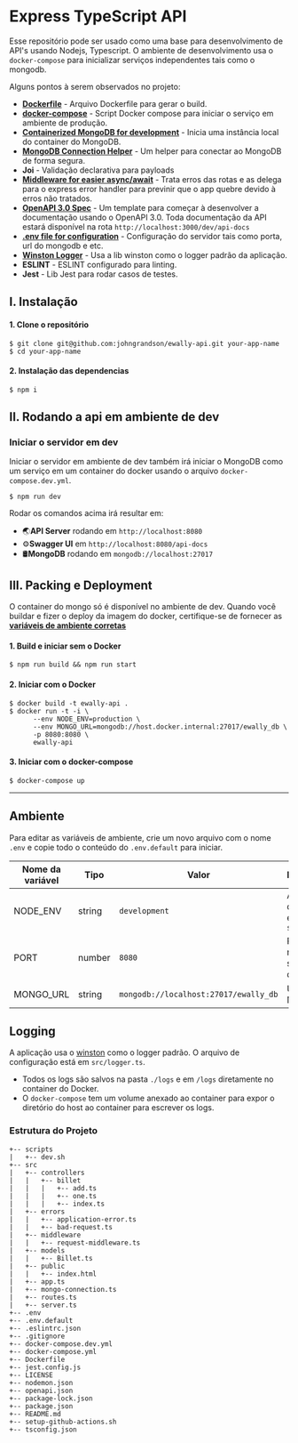 
# Express TypeScript API
Esse repositório pode ser usado como uma base para desenvolvimento de API's usando Nodejs, Typescript. O ambiente de desenvolvimento usa o `docker-compose` para inicializar serviços independentes tais como o mongodb.

Alguns pontos à serem observados no projeto:
* **[Dockerfile](https://github.com/johngrandson/ewally-api/blob/master/Dockerfile)** - Arquivo Dockerfile para gerar o build.
* **[docker-compose](https://github.com/johngrandson/ewally-api/blob/master/docker-compose.yml)** - Script Docker compose para iniciar o serviço em ambiente de produção.
* **[Containerized MongoDB for development](#development)** - Inicia uma instância local do container do MongoDB.
* **[MongoDB Connection Helper](https://github.com/johngrandson/ewally-api/blob/master/src/mongo-connection.ts)** - Um helper para conectar ao MongoDB de forma segura.
* **Joi** - Validação declarativa para payloads
* **[Middleware for easier async/await](https://github.com/johngrandson/ewally-api/blob/master/src/middleware/request-middleware.ts)** - Trata erros das rotas e as delega para o express error handler para previnir que o app quebre devido à erros não tratados.
* **[OpenAPI 3.0 Spec](https://github.com/johngrandson/ewally-api/blob/master/openapi.json)** - Um template para começar à desenvolver a documentação usando o OpenAPI 3.0. Toda documentação da API estará disponível na rota `http://localhost:3000/dev/api-docs`
* **[.env file for configuration](#environment)** - Configuração do servidor tais como porta, url do mongodb e etc.
* **[Winston Logger](#logging)** - Usa a lib winston como o logger padrão da aplicação.
* **ESLINT** - ESLINT configurado para linting.
* **Jest** - Lib Jest para rodar casos de testes.

## I. Instalação

#### 1. Clone o repositório

```
$ git clone git@github.com:johngrandson/ewally-api.git your-app-name
$ cd your-app-name
```

#### 2. Instalação das dependencias

```
$ npm i
```

## II. Rodando a api em ambiente de dev

### Iniciar o servidor em dev
Iniciar o servidor em ambiente de dev também irá iniciar o MongoDB como um serviço em um container do docker usando o arquivo `docker-compose.dev.yml`.

```
$ npm run dev
```
Rodar os comandos acima irá resultar em:
* 🌏**API Server** rodando em `http://localhost:8080`
* ⚙️**Swagger UI** em `http://localhost:8080/api-docs`
* 🛢️**MongoDB** rodando em `mongodb://localhost:27017`

## III. Packing e Deployment
O container do mongo só é disponível no ambiente de dev. Quando você buildar e fizer o deploy da imagem do docker, certifique-se de fornecer as **[variáveis de ambiente corretas](#ambiente)**

#### 1. Build e iniciar sem o Docker

```
$ npm run build && npm run start
```

#### 2. Iniciar com o Docker

```
$ docker build -t ewally-api .
$ docker run -t -i \
      --env NODE_ENV=production \
      --env MONGO_URL=mongodb://host.docker.internal:27017/ewally_db \
      -p 8080:8080 \
      ewally-api
```

#### 3. Iniciar com o docker-compose

```
$ docker-compose up
```

---

## Ambiente
Para editar as variáveis de ambiente, crie um novo arquivo com o nome `.env` e copie todo o conteúdo do `.env.default` para iniciar.

| Nome da variável  | Tipo  | Valor | Descrição  |
|---|---|---|---|
| NODE_ENV  | string  | `development` | Ambiente da API. ex: `staging`  |
|  PORT | number  | `8080` | Porta para rodar o servidor da API. |
|  MONGO_URL | string  | `mongodb://localhost:27017/ewally_db` | URL do MongoDB |

## Logging
A aplicação usa o [winston](https://github.com/winstonjs/winston) como o logger padrão. O arquivo de configuração está em `src/logger.ts`.
* Todos os logs são salvos na pasta `./logs` e em `/logs` diretamente no container do Docker.
* O `docker-compose` tem um volume anexado ao container para expor o diretório do host ao container para escrever os logs.

### Estrutura do Projeto

```
+-- scripts
|   +-- dev.sh
+-- src
|   +-- controllers
|   |   +-- billet
|   |   |   +-- add.ts
|   |   |   +-- one.ts
|   |   |   +-- index.ts
|   +-- errors
|   |   +-- application-error.ts
|   |   +-- bad-request.ts
|   +-- middleware
|   |   +-- request-middleware.ts
|   +-- models
|   |   +-- Billet.ts
|   +-- public
|   |   +-- index.html
|   +-- app.ts
|   +-- mongo-connection.ts
|   +-- routes.ts
|   +-- server.ts
+-- .env
+-- .env.default
+-- .eslintrc.json
+-- .gitignore
+-- docker-compose.dev.yml
+-- docker-compose.yml
+-- Dockerfile
+-- jest.config.js
+-- LICENSE
+-- nodemon.json
+-- openapi.json
+-- package-lock.json
+-- package.json
+-- README.md
+-- setup-github-actions.sh
+-- tsconfig.json
```
